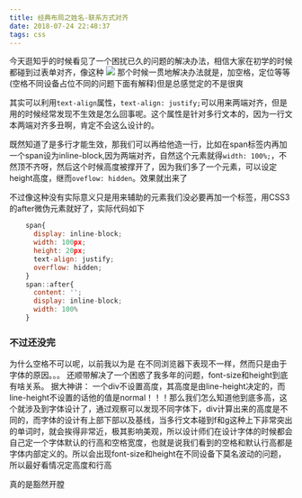 ```yaml
---
title: 经典布局之姓名-联系方式对齐
date: 2018-07-24 22:48:37
tags: css
---
```


今天逛知乎的时候看见了一个困扰已久的问题的解决办法，相信大家在初学的时候都碰到过表单对齐，像这种
![](https://upload-images.jianshu.io/upload_images/11264410-49b429bfa9274346.png)
那个时候一贯地解决办法就是，加空格，定位等等(空格不同设备占位不同的问题下面有解释)但是总感觉定的不是很爽  
<!--more-->
其实可以利用`text-align`属性，`text-align: justify;`可以用来两端对齐，但是用的时候经常发现不生效是怎么回事呢。这个属性是针对多行文本的，因为一行文本两端对齐多丑啊，肯定不会这么设计的。  

既然知道了是多行才能生效，那我们可以再给他造一行，比如在span标签内再加一个span设为inline-block,因为两端对齐，自然这个元素就得`width: 100%;`，不然顶不齐呀，然后这个时候高度被撑开了，因为我们多了一个元素，可以设定height高度，继而`oveflow: hidden`。效果就出来了

不过像这种没有实际意义只是用来辅助的元素我们没必要再加一个标签，用CSS3的after微伪元素就好了，实际代码如下
```javascript
    span{
      display: inline-block;
      width: 100px;
      height: 20px;
      text-align: justify;
      overflow: hidden;
    }
    span::after{
      content: '';
      display: inline-block;
      width: 100%
    }
```

### 不过还没完
为什么空格不可以呢，以前我以为是&nbsp;在不同浏览器下表现不一样，然而只是由于字体的原因。。。
还顺带解决了一个困惑了我多年的问题，font-size和height到底有啥关系。
据大神讲：
	一个div不设置高度，其高度是由line-height决定的，而line-height不设置的话他的值是normal！！！那么我们怎么知道他到底多高，这个就涉及到字体设计了，通过观察可以发现不同字体下，div计算出来的高度是不同的，而字体的设计有上部下部以及基线，当多行文本碰到f和g这种上下非常突出的单词时，就会挨得非常近，极其影响美观，所以设计师们在设计字体的时候都会自己定一个字体默认的行高和空格宽度，也就是说我们看到的空格和默认行高都是字体内部定义的。所以会出现font-size和height在不同设备下莫名波动的问题，所以最好看情况定高度和行高

真的是豁然开膛